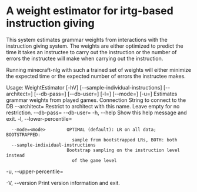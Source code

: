 # A weight estimator for irtg-based instruction giving

This system estimates grammar weights from interactions with the
instruction giving system.  The weights are either optimized to
predict the time it takes an instructee to carry out the instruction
or the number of errors the instructee will make when carrying out the
instruction.


Running minecraft-nlg with such a trained set of weights will either
minimize the expected time or the expected number of errors the
instructee makes.



Usage: WeightEstimator [-hV] [--sample-individual-instructions]
                       [--architect=<architectName>] [--db-pass=<dbPass>]
                       [--db-user=<dbUser>] [-l=<lowerPercentile>]
                       [--mode=<mode>] [-u=<upperPercentile>] <connStr>
Estimates grammar weights from played games.
      <connStr>            Connection String to connect to the DB
      --architect=<architectName>
                           Restrict to architect with this name. Leave empty
                             for no restriction.
      --db-pass=<dbPass>
      --db-user=<dbUser>
  -h, --help               Show this help message and exit.
  -l, --lower-percentile=<lowerPercentile>

      --mode=<mode>        OPTIMAL (default): LR on all data; BOOTSTRAPPED:
                             sample from bootstrapped LRs, BOTH: both
      --sample-individual-instructions
                           Bootstrap sampling on the instruction level instead
                             of the game level
  -u, --upper-percentile=<upperPercentile>

  -V, --version            Print version information and exit.
